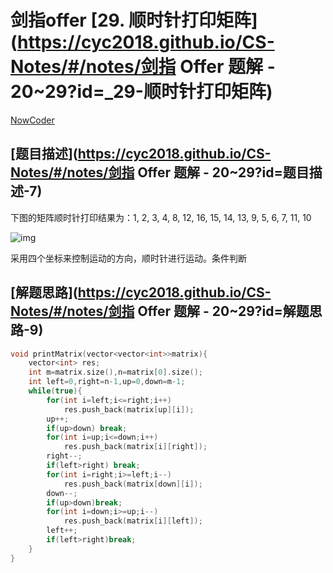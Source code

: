 # 剑指offer [29. 顺时针打印矩阵](https://cyc2018.github.io/CS-Notes/#/notes/剑指 Offer 题解 - 20~29?id=_29-顺时针打印矩阵)

[NowCoder](https://www.nowcoder.com/practice/9b4c81a02cd34f76be2659fa0d54342a?tpId=13&tqId=11172&tPage=1&rp=1&ru=/ta/coding-interviews&qru=/ta/coding-interviews/question-ranking)

## [题目描述](https://cyc2018.github.io/CS-Notes/#/notes/剑指 Offer 题解 - 20~29?id=题目描述-7)

下图的矩阵顺时针打印结果为：1, 2, 3, 4, 8, 12, 16, 15, 14, 13, 9, 5, 6, 7, 11, 10

![img](https://cs-notes-1256109796.cos.ap-guangzhou.myqcloud.com/48517227-324c-4664-bd26-a2d2cffe2bfe.png)

采用四个坐标来控制运动的方向，顺时针进行运动。条件判断

## [解题思路](https://cyc2018.github.io/CS-Notes/#/notes/剑指 Offer 题解 - 20~29?id=解题思路-9)

```cpp
void printMatrix(vector<vector<int>>matrix){
    vector<int> res;
    int m=matrix.size(),n=matrix[0].size();
    int left=0,right=n-1,up=0,down=m-1;
    while(true){
        for(int i=left;i<=right;i++)
            res.push_back(matrix[up][i]);
        up++;
        if(up>down) break;
        for(int i=up;i<=down;i++)
            res.push_back(matrix[i][right]);
        right--;
        if(left>right) break;
        for(int i=right;i>=left;i--)
            res.push_back(matrix[down][i]);
        down--;
        if(up>down)break;
        for(int i=down;i>=up;i--)
            res.push_back(matrix[i][left]);
        left++;
        if(left>right)break;
    }
}
```